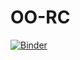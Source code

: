 # OO-RC
[![Binder](https://mybinder.org/badge_logo.svg)](https://mybinder.org/v2/gh/eznuk/OO-RC/master?filepath=OO-RC.ipynb)
